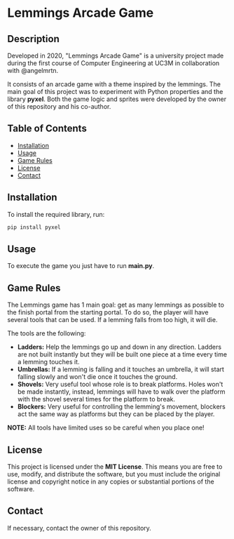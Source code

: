 # Lemmings Arcade Game

## Description
Developed in 2020, "Lemmings Arcade Game" is a university project made during the first course of Computer Engineering at UC3M in collaboration with @angelmrtn.

It consists of an arcade game with a theme inspired by the lemmings. The main goal of this project was to experiment with Python properties and the library **pyxel**. Both the game logic and sprites were developed by the owner of this repository and his co-author.

## Table of Contents
- [Installation](#installation)
- [Usage](#usage)
- [Game Rules](#game-rules)
- [License](#license)
- [Contact](#contact)

## Installation
To install the required library, run:
```sh
pip install pyxel
```

## Usage
To execute the game you just have to run **main.py**.

## Game Rules
The Lemmings game has 1 main goal: get as many lemmings as possible to the finish portal from the starting portal. To do so, the player will have several tools that can be used. If a lemming falls from too high, it will die.

The tools are the following:
- **Ladders:** Help the lemmings go up and down in any direction. Ladders are not built instantly but they will be built one piece at a time every time a lemming touches it.
- **Umbrellas:** If a lemming is falling and it touches an umbrella, it will start falling slowly and won't die once it touches the ground.
- **Shovels:** Very useful tool whose role is to break platforms. Holes won't be made instantly, instead, lemmings will have to walk over the platform with the shovel several times for the platform to break.
- **Blockers:** Very useful for controlling the lemming's movement, blockers act the same way as platforms but they can be placed by the player.

**NOTE:** All tools have limited uses so be careful when you place one!

## License
This project is licensed under the **MIT License**. This means you are free to use, modify, and distribute the software, but you must include the original license and copyright notice in any copies or substantial portions of the software.

## Contact
If necessary, contact the owner of this repository.
